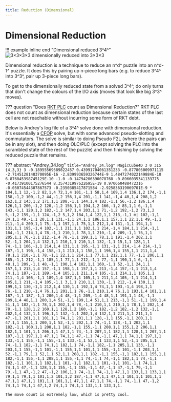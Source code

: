 ```yaml
---
title: Reduction (Dimensional)
---
```


# Dimensional Reduction

!!! example inline end "Dimensional reduced 3^4^"
    ![3×3×3×3 dimensionally reduced into 3×3×3](https://cloud.hypercubing.xyz/assets/img/virt/reduction/dimensional_reduction.png)

Dimensional reduction is a technique to reduce an n^d^ puzzle into an n^d-1^ puzzle. It does this by pairing up n-piece long bars (e.g. to reduce 3^4^ into 3^3^, pair up 3-piece long bars).

To get to the dimensionally reduced state from a solved 3^4^, do only turns that don't change the colours of the I/O axis (moves that look like big 3^3^ moves).

??? question "Does [RKT PLC](/methods/3x3x3x3/cfop/#rkt-plc) count as Dimensional Reduction?"
    RKT PLC does not count as dimensional reduction because certain states of the last cell are not reachable without incurring some form of RKT debt.

Below is Andrey's log file of a 3^4^ solve done with dimensional reduction. It's essentially a [CFOP](/methods/3x3x3x3/cfop) solve, but with some advanced pseudo-slotting and commutators. The solve is similar to doing Pseudo F2L (where the pairs can be in any slot), and then doing OLC/PLC (except solving the PLC into the scrambled state of the rest of the puzzle) and then finishing by solving the reduced puzzle that remains.

??? abstract "Andrey_34.log"
    ``` title="Andrey_34.log"
    MagicCube4D 3 0 315 {4,3,3} 3
    -0.18955569589822457 0.43991704061351233 -0.877805009971115 -2.7145128148370095E-16
    -2.839993659326744E-9 1.4847274022149884E-10 6.876845398745129E-10 -1.0
    -0.14794206390078768 -0.8966035341133775 -0.41739100175276544 8.357431997622695E-19
    0.970660488472316 -0.05074544307867573 -0.2350385417871584 -2.925836319069701E-9
    *
    104,1,1 12,-1,2 82,1,4 72,1,4 101,-1,1 58,1,4 169,1,4 136,1,2 174,-1,1 158,-1,2
    100,-1,2 44,-1,2 156,1,4 201,-1,1 141,-1,4 40,1,4 208,1,2 162,1,2 143,1,2 171,1,1
    208,-1,1 144,1,4 182,-1,1 56,-1,2 186,1,4 126,1,1 200,-1,2 120,-1,2 156,1,1 194,1,2
    166,-1,2 85,1,1 6,-1,1 143,-1,1 120,1,2 182,-1,2 147,1,4 203,1,1 71,-1,2 192,-1,2
    73,1,2 5,-1,2 159,-1,1 124,-1,2 5,1,2 184,1,4 122,1,1 213,-1,1 m| 102,-1,1
    24,1,1 49,-1,1 20,1,1 131,-1,1 24,1,1 186,1,1 157,1,1 22,1,1 49,-1,1 211,-1,4
    209,1,1 75,-1,1 197,1,1 75,1,1 212,1,4 131,-1,1 194,1,1 131,1,1 195,-1,4 102,-1,1
    211,1,1 102,1,1 214,-1,4 184,1,1 214,-1,1 184,-1,1 214,1,4 78,-1,1 210,1,1 78,1,1
    210,-1,4 209,-1,1 76,1,1 205,1,1 76,-1,1 212,-1,4 78,-1,1 199,1,1 78,1,1 191,-1,4
    202,1,1 52,-1,1 204,1,4 132,1,1 210,1,1 210,1,1 132,-1,1 15,1,1 128,1,1 74,-1,1
    106,-1,1 214,1,4 131,1,1 195,-1,1 131,-1,1 214,-1,4 214,-1,1 187,-1,1 196,-1,4 158,-1,1
    213,1,1 158,1,1 196,1,4 155,1,1 211,1,4 78,1,1 210,-1,1 78,-1,1 22,1,1 214,1,1
    77,1,1 212,1,1 77,-1,1 206,1,1 185,-1,1 212,-1,1 185,1,1 77,1,1 212,-1,1 77,-1,1
    190,1,1 6,-1,1 48,1,1 209,-1,1 48,-1,1 190,1,4 182,1,1 160,-1,1 52,-1,1 24,1,1
    157,1,1 213,1,4 157,-1,1 198,1,1 157,1,1 213,-1,4 157,-1,1 213,1,4 74,1,1 187,-1,1
    189,-1,4 105,1,1 211,1,4 105,-1,1 214,1,1 105,1,1 211,-1,4 105,-1,1 189,1,4 187,1,1
    105,1,1 211,1,4 105,-1,1 214,1,1 105,1,1 211,-1,4 105,-1,1 3,1,1 210,1,1 130,-1,1
    212,-1,4 130,1,1 199,1,1 130,-1,1 212,1,4 130,1,1 192,1,4 74,1,1 193,-1,4 198,1,1
    76,-1,1 210,-1,4 76,1,1 201,1,1 76,-1,1 210,1,4 76,1,1 193,1,4 101,1,1 187,-1,1
    187,-1,1 200,1,4 48,-1,1 209,-1,4 48,1,1 191,1,1 48,-1,1 209,1,4 48,1,1 200,1,4
    51,-1,1 199,1,4 51,1,1 213,-1,1 51,-1,1 199,1,4 51,1,1 182,-1,1 78,1,1 202,1,4
    78,-1,1 210,1,1 210,1,1 78,1,1 202,1,4 78,-1,1 128,1,2 160,1,1 128,1,2 160,-1,1
    182,-1,2 182,-1,2 132,-1,1 202,1,4 132,1,1 196,1,1 132,-1,1 202,1,4 132,1,1 211,1,1
    211,1,1 47,-1,1 201,1,1 101,1,1 74,1,1 201,1,1 128,-1,1 155,-1,1 200,1,1 47,1,1
    155,1,1 200,1,1 52,-1,1 202,1,1 74,-1,1 128,-1,1 202,1,1 182,-1,1 160,1,1 208,1,1
    182,-1,1 155,-1,1 208,1,1 155,1,2 206,1,1 182,1,1 101,1,1 206,1,1 47,1,1 74,-1,1
    207,1,1 182,1,1 128,1,1 207,1,1 187,-1,1 197,1,1 47,1,1 74,1,1 47,-1,1 74,-1,1
    47,1,1 74,1,1 197,1,1 133,-1,1 155,-1,1 155,-1,1 133,-1,1 52,1,1 133,1,1 52,-1,1
    205,1,1 74,-1,1 182,-1,1 74,1,1 182,1,1 74,-1,1 182,-1,1 205,1,1 133,-1,1 203,1,1
    155,-1,1 101,-1,1 155,1,1 101,1,1 155,-1,1 101,-1,1 203,1,1 52,-1,1 79,1,1 52,1,1
    52,1,1 208,1,1 182,-1,1 155,-1,1 182,1,1 155,1,1 182,-1,1 155,-1,1 208,1,1 155,-1,1
    74,-1,1 74,-1,1 182,1,1 74,-1,1 182,-1,1 101,1,1 182,1,1 101,-1,1 182,1,1 101,-1,1
    101,-1,1 74,1,1 74,1,1 47,-1,1 128,1,1 155,-1,1 155,-1,1 47,-1,1 47,-1,1 79,-1,1
    79,-1,1 47,-1,2 47,-1,2 106,1,1 74,-1,1 74,-1,1 47,1,1 133,1,1 133,1,1 79,1,1
    79,1,1 101,1,2 101,1,2 187,-1,1 47,1,1 47,1,1 101,1,1 101,1,1 47,1,1 47,1,1
    101,1,1 101,1,1 47,1,1 47,1,1 74,-1,1 74,-1,1 47,-1,2 74,1,1 74,1,1 47,1,2
    74,1,1 74,1,1 133,1,1 133,1,1.
    ```

    The move count is extremely low, which is pretty cool.
